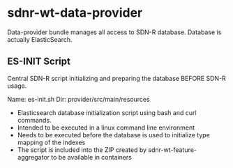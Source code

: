 # sdnr-wt-data-provider

Data-provider bundle manages all access to SDN-R database.
Database is actually ElasticSearch.

## ES-INIT Script

Central SDN-R script initializing and preparing the database BEFORE SDN-R usage.

Name: es-init.sh
Dir: provider/src/main/resources

  * Elasticsearch database initialization script using bash and curl commands.
  * Intended to be executed in a linux command line environment
  * Needs to be executed before the database is used to initialize type mapping of the indexes
  * The script is included into the ZIP created by sdnr-wt-feature-aggregator to be available in containers
